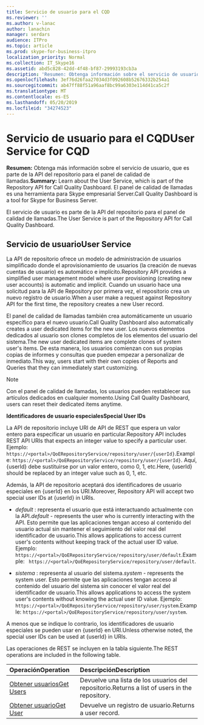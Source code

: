 ```yaml
---
title: Servicio de usuario para el CQD
ms.reviewer: ''
ms.author: v-lanac
author: lanachin
manager: serdars
audience: ITPro
ms.topic: article
ms.prod: skype-for-business-itpro
localization_priority: Normal
ms.collection: IT_Skype16
ms.assetid: abd5c828-42dd-4f48-bf87-29993193cb3a
description: 'Resumen: Obtenga información sobre el servicio de usuario, que forma parte de la API del repositorio para el panel de calidad de llamadas. El panel de calidad de llamadas es una herramienta para Skype empresarial Server.'
ms.openlocfilehash: 3ef76d26faa27034d3f092608b52676332b254a1
ms.sourcegitcommit: ab47ff88f51a96aaf8bc99a6303e114d41ca5c2f
ms.translationtype: MT
ms.contentlocale: es-ES
ms.lasthandoff: 05/20/2019
ms.locfileid: "34274523"
---
```

# <a name="user-service-for-cqd"></a><span data-ttu-id="833fa-104">Servicio de usuario para el CQD</span><span class="sxs-lookup"><span data-stu-id="833fa-104">User Service for CQD</span></span>
 
<span data-ttu-id="833fa-105">**Resumen:** Obtenga más información sobre el servicio de usuario, que es parte de la API del repositorio para el panel de calidad de llamadas.</span><span class="sxs-lookup"><span data-stu-id="833fa-105">**Summary:** Learn about the User Service, which is part of the Repository API for Call Quality Dashboard.</span></span> <span data-ttu-id="833fa-106">El panel de calidad de llamadas es una herramienta para Skype empresarial Server.</span><span class="sxs-lookup"><span data-stu-id="833fa-106">Call Quality Dashboard is a tool for Skype for Business Server.</span></span>
  
<span data-ttu-id="833fa-107">El servicio de usuario es parte de la API del repositorio para el panel de calidad de llamadas.</span><span class="sxs-lookup"><span data-stu-id="833fa-107">The User Service is part of the Repository API for Call Quality Dashboard.</span></span>
  
## <a name="user-service"></a><span data-ttu-id="833fa-108">Servicio de usuario</span><span class="sxs-lookup"><span data-stu-id="833fa-108">User Service</span></span>

<span data-ttu-id="833fa-109">La API de repositorio ofrece un modelo de administración de usuarios simplificado donde el aprovisionamiento de usuarios (la creación de nuevas cuentas de usuario) es automático e implícito.</span><span class="sxs-lookup"><span data-stu-id="833fa-109">Repository API provides a simplified user management model where user provisioning (creating new user accounts) is automatic and implicit.</span></span> <span data-ttu-id="833fa-110">Cuando un usuario hace una solicitud para la API de Repository por primera vez, el repositorio crea un nuevo registro de usuario.</span><span class="sxs-lookup"><span data-stu-id="833fa-110">When a user make a request against Repository API for the first time, the repository creates a new User record.</span></span> 
  
<span data-ttu-id="833fa-111">El panel de calidad de llamadas también crea automáticamente un usuario específico para el nuevo usuario.</span><span class="sxs-lookup"><span data-stu-id="833fa-111">Call Quality Dashboard also automatically creates a user dedicated items for the new user.</span></span> <span data-ttu-id="833fa-112">Los nuevos elementos dedicados al usuario son clones completos de los elementos del usuario del sistema.</span><span class="sxs-lookup"><span data-stu-id="833fa-112">The new user dedicated items are complete clones of system user's items.</span></span> <span data-ttu-id="833fa-113">De esta manera, los usuarios comienzan con sus propias copias de informes y consultas que pueden empezar a personalizar de inmediato.</span><span class="sxs-lookup"><span data-stu-id="833fa-113">This way, users start with their own copies of Reports and Queries that they can immediately start customizing.</span></span> 
  
> [!NOTE]
> <span data-ttu-id="833fa-114">Con el panel de calidad de llamadas, los usuarios pueden restablecer sus artículos dedicados en cualquier momento.</span><span class="sxs-lookup"><span data-stu-id="833fa-114">Using Call Quality Dashboard, users can reset their dedicated items anytime.</span></span> 
  
 <span data-ttu-id="833fa-115">**Identificadores de usuario especiales**</span><span class="sxs-lookup"><span data-stu-id="833fa-115">**Special User IDs**</span></span>
  
<span data-ttu-id="833fa-116">La API de repositorio incluye URI de API de REST que espera un valor entero para especificar un usuario en particular.</span><span class="sxs-lookup"><span data-stu-id="833fa-116">Repository API includes REST API URIs that expects an integer value to specify a particular user.</span></span> <span data-ttu-id="833fa-117">Ejemplo: `https://<portal>/QoERepositoryService/repository/user/{userId}`.</span><span class="sxs-lookup"><span data-stu-id="833fa-117">Example:  `https://<portal>/QoERepositoryService/repository/user/{userId}`.</span></span> <span data-ttu-id="833fa-118">Aquí, {userId} debe sustituirse por un valor entero, como 0, 1, etc.</span><span class="sxs-lookup"><span data-stu-id="833fa-118">Here, {userId} should be replaced by an integer value such as 0, 1, etc.</span></span>
  
<span data-ttu-id="833fa-119">Además, la API de repositorio aceptará dos identificadores de usuario especiales en {userId} en los URI.</span><span class="sxs-lookup"><span data-stu-id="833fa-119">Moreover, Repository API will accept two special user IDs at {userId} in URIs.</span></span>
  
-  <span data-ttu-id="833fa-120">*default* : representa el usuario que está interactuando actualmente con la API.</span><span class="sxs-lookup"><span data-stu-id="833fa-120">*default*  - represents the user who is currently interacting with the API.</span></span> <span data-ttu-id="833fa-121">Esto permite que las aplicaciones tengan acceso al contenido del usuario actual sin mantener el seguimiento del valor real del identificador de usuario.</span><span class="sxs-lookup"><span data-stu-id="833fa-121">This allows applications to access current user's contents without keeping track of the actual user ID value.</span></span> <span data-ttu-id="833fa-122">Ejemplo: ` https://<portal>/QoERepositoryService/repository/user/default`.</span><span class="sxs-lookup"><span data-stu-id="833fa-122">Example: ` https://<portal>/QoERepositoryService/repository/user/default`.</span></span>
    
-  <span data-ttu-id="833fa-123">*sistema* : representa al usuario del sistema.</span><span class="sxs-lookup"><span data-stu-id="833fa-123">*system*  - represents the system user.</span></span> <span data-ttu-id="833fa-124">Esto permite que las aplicaciones tengan acceso al contenido del usuario del sistema sin conocer el valor real del identificador de usuario.</span><span class="sxs-lookup"><span data-stu-id="833fa-124">This allows applications to access the system user's contents without knowing the actual user ID value.</span></span> <span data-ttu-id="833fa-125">Ejemplo: `https://<portal>/QoERepositoryService/repository/user/system`.</span><span class="sxs-lookup"><span data-stu-id="833fa-125">Example: `https://<portal>/QoERepositoryService/repository/user/system`.</span></span>
    
<span data-ttu-id="833fa-126">A menos que se indique lo contrario, los identificadores de usuario especiales se pueden usar en {userId} en URI.</span><span class="sxs-lookup"><span data-stu-id="833fa-126">Unless otherwise noted, the special user IDs can be used at {userId} in URIs.</span></span> 
  
<span data-ttu-id="833fa-127">Las operaciones de REST se incluyen en la tabla siguiente.</span><span class="sxs-lookup"><span data-stu-id="833fa-127">The REST operations are included in the following table.</span></span>
  
|<span data-ttu-id="833fa-128">**Operación**</span><span class="sxs-lookup"><span data-stu-id="833fa-128">**Operation**</span></span>|<span data-ttu-id="833fa-129">**Descripción**</span><span class="sxs-lookup"><span data-stu-id="833fa-129">**Description**</span></span>|
|:-----|:-----|
|[<span data-ttu-id="833fa-130">Obtener usuarios</span><span class="sxs-lookup"><span data-stu-id="833fa-130">Get Users</span></span>](get-users.md) <br/> |<span data-ttu-id="833fa-131">Devuelve una lista de los usuarios del repositorio.</span><span class="sxs-lookup"><span data-stu-id="833fa-131">Returns a list of users in the repository.</span></span>  <br/> |
|[<span data-ttu-id="833fa-132">Obtener usuario</span><span class="sxs-lookup"><span data-stu-id="833fa-132">Get User</span></span>](get-user.md) <br/> |<span data-ttu-id="833fa-133">Devuelve un registro de usuario.</span><span class="sxs-lookup"><span data-stu-id="833fa-133">Returns a user record.</span></span>  <br/> |
   


